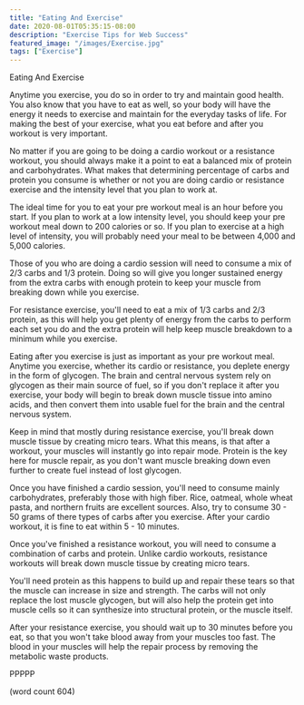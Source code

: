 ```yaml
---
title: "Eating And Exercise"
date: 2020-08-01T05:35:15-08:00
description: "Exercise Tips for Web Success"
featured_image: "/images/Exercise.jpg"
tags: ["Exercise"]
---
```


Eating And Exercise

Anytime you exercise, you do so in order to try and
maintain good health. You also know that you have to
eat as well, so your body will have the energy it
needs to exercise and maintain for the everyday tasks
of life.  For making the best of your exercise, what
you eat before and after you workout is very important.

No matter if you are going to be doing a cardio 
workout or a resistance workout, you should always
make it a point to eat a balanced mix of protein and
carbohydrates.  What makes that determining percentage
of carbs and protein you consume is whether or not
you are doing cardio or resistance exercise and the
intensity level that you plan to work at.

The ideal time for you to eat your pre workout meal
is an hour before you start.  If you plan to work
at a low intensity level, you should keep your pre
workout meal down to 200 calories or so.  If you
plan to exercise at a high level of intensity, you
will probably need your meal to be between 4,000 
and 5,000 calories.

Those of you who are doing a cardio session will
need to consume a mix of 2/3 carbs and 1/3 protein.
Doing so will give you longer sustained energy from
the extra carbs with enough protein to keep your
muscle from breaking down while you exercise.

For resistance exercise, you'll need to eat a mix
of 1/3 carbs and 2/3 protein, as this will help
you get plenty of energy from the carbs to perform
each set you do and the extra protein will help
keep muscle breakdown to a minimum while you 
exercise.  

Eating after you exercise is just as important as
your pre workout meal.  Anytime you exercise,
whether its cardio or resistance, you deplete energy
in the form of glycogen.  The brain and central
nervous system rely on glycogen as their main 
source of fuel, so if you don't replace it after
you exercise, your body will begin to break down
muscle tissue into amino acids, and then convert
them into usable fuel for the brain and the 
central nervous system.

Keep in mind that mostly during resistance
exercise, you'll break down muscle tissue by 
creating micro tears.  What this means, is that
after a workout, your muscles will instantly go
into repair mode.  Protein is the key here for
muscle repair, as you don't want muscle breaking
down even further to create fuel instead of
lost glycogen.

Once you have finished a cardio session, you'll
need to consume mainly carbohydrates, preferably
those with high fiber.  Rice, oatmeal, whole wheat
pasta, and northern fruits are excellent sources.
Also, try to consume 30 - 50 grams of there
types of carbs after you exercise.  After your
cardio workout, it is fine to eat within 5 - 10
minutes.

Once you've finished a resistance workout, you
will need to consume a combination of carbs and
protein.  Unlike cardio workouts, resistance
workouts will break down muscle tissue by creating
micro tears.

You'll need protein as this happens to build up
and repair these tears so that the muscle can
increase in size and strength.  The carbs will
not only replace the lost muscle glycogen, but 
will also help the protein get into muscle cells
so it can synthesize into structural protein, or
the muscle itself.

After your resistance exercise, you should wait
up to 30 minutes before you eat, so that you won't
take blood away from your muscles too fast.  The
blood in your muscles will help the repair process
by removing the metabolic waste products.

PPPPP

(word count 604)
